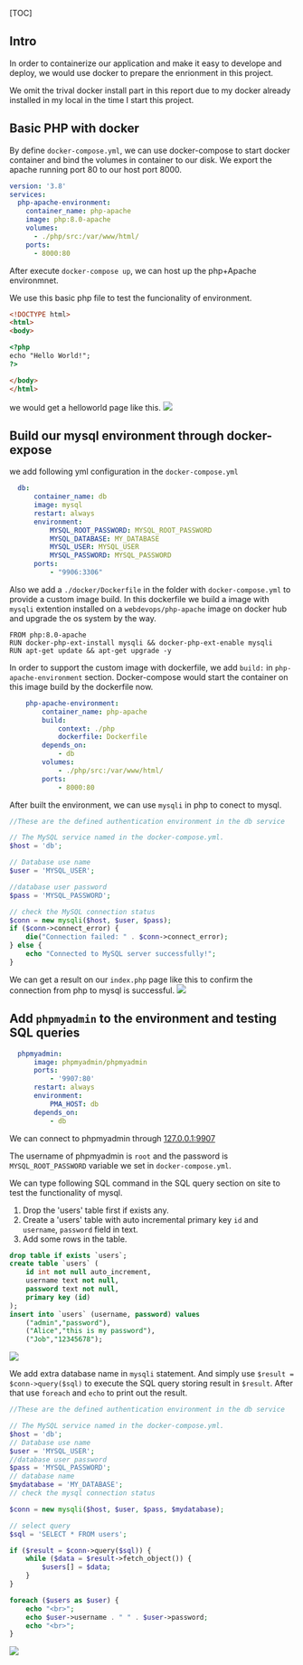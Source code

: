 [TOC]

## Intro

In order to containerize our application and make it easy to develope and deploy, we would use docker to prepare the enrionment in this project.

We omit the trival docker install part in this report due to my docker already installed in my local in the time I start this project.

## Basic PHP with docker

By define `docker-compose.yml`, we can use docker-compose to start docker container and bind the volumes in container to our disk.
We export the apache running port 80 to our host port 8000.

```yaml
version: '3.8'
services:
  php-apache-environment:
    container_name: php-apache
    image: php:8.0-apache
    volumes:
      - ./php/src:/var/www/html/
    ports:
      - 8000:80
```

After execute `docker-compose up`, we can host up the php+Apache environmnet.

We use this basic php file to test the funcionality of environment.

```html
<!DOCTYPE html>
<html>
<body>

<?php
echo "Hello World!";
?>

</body>
</html>
```

we would get a helloworld page like this.
![](https://i.imgur.com/CLAZVox.png)

## Build our mysql environment through docker-expose

we add following yml configuration in the `docker-compose.yml`

```yml
  db:
      container_name: db
      image: mysql
      restart: always
      environment:
          MYSQL_ROOT_PASSWORD: MYSQL_ROOT_PASSWORD
          MYSQL_DATABASE: MY_DATABASE
          MYSQL_USER: MYSQL_USER
          MYSQL_PASSWORD: MYSQL_PASSWORD
      ports:
          - "9906:3306"
```

Also we add a `./docker/Dockerfile` in the folder with `docker-compose.yml` to provide a custom image build.
In this dockerfile we build a image with `mysqli` extention installed on a `webdevops/php-apache` image on docker hub and upgrade the os system by the way.

```
FROM php:8.0-apache
RUN docker-php-ext-install mysqli && docker-php-ext-enable mysqli
RUN apt-get update && apt-get upgrade -y
```

In order to support the custom image with dockerfile, we add `build:` in  `php-apache-environment`  section.
Docker-compose would start the container on this image build by the dockerfile now.

```yml
    php-apache-environment:
        container_name: php-apache
        build:
            context: ./php
            dockerfile: Dockerfile
        depends_on:
            - db
        volumes:
            - ./php/src:/var/www/html/
        ports:
            - 8000:80
```

After built the environment, we can use `mysqli` in php to conect to mysql.

```php
//These are the defined authentication environment in the db service

// The MySQL service named in the docker-compose.yml.
$host = 'db';

// Database use name
$user = 'MYSQL_USER';

//database user password
$pass = 'MYSQL_PASSWORD';

// check the MySQL connection status
$conn = new mysqli($host, $user, $pass);
if ($conn->connect_error) {
    die("Connection failed: " . $conn->connect_error);
} else {
    echo "Connected to MySQL server successfully!";
}
```

We can get a result on our `index.php` page like this to confirm the connection from php to mysql is successful.
![](https://i.imgur.com/FyV91nz.png)

## Add `phpmyadmin` to the environment and testing SQL queries

```yml
  phpmyadmin:
      image: phpmyadmin/phpmyadmin
      ports:
          - '9907:80'
      restart: always
      environment:
          PMA_HOST: db
      depends_on:
          - db
```

We can connect to phpmyadmin through [127.0.0.1:9907](127.0.0.1:9907)

The username of phpmyadmin is `root` and the password is `MYSQL_ROOT_PASSWORD` variable we set in `docker-compose.yml`.

We can type following SQL command in the SQL query section on site to test the functionality of mysql.

1. Drop the 'users' table first if exists any.
2. Create a 'users' table with auto incremental primary key `id` and `username`, `password` field in text.
3. Add some rows in the table.

```sql
drop table if exists `users`;
create table `users` (
    id int not null auto_increment,
    username text not null,
    password text not null,
    primary key (id)
);
insert into `users` (username, password) values
    ("admin","password"),
    ("Alice","this is my password"),
    ("Job","12345678");
```

![](https://i.imgur.com/UlgusTa.png)


We add extra database name in `mysqli` statement. And simply use `$result = $conn->query($sql)` to execute the SQL query storing result in `$result`. After that use `foreach` and `echo` to print out the result. 

```php
//These are the defined authentication environment in the db service

// The MySQL service named in the docker-compose.yml.
$host = 'db';
// Database use name
$user = 'MYSQL_USER';
//database user password
$pass = 'MYSQL_PASSWORD';
// database name
$mydatabase = 'MY_DATABASE';
// check the mysql connection status

$conn = new mysqli($host, $user, $pass, $mydatabase);

// select query
$sql = 'SELECT * FROM users';

if ($result = $conn->query($sql)) {
    while ($data = $result->fetch_object()) {
        $users[] = $data;
    }
}

foreach ($users as $user) {
    echo "<br>";
    echo $user->username . " " . $user->password;
    echo "<br>";
}
```

![](https://i.imgur.com/hs8vOPS.png)